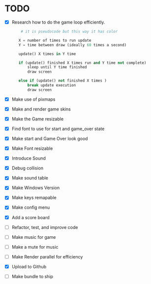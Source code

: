 # TODO
   - [x] Research how to do the game loop efficiently.
        ```python 
            # it is pseudocode but this way it has color

           X = number of times to run update 
           Y = time between draw (ideally 60 times a second) 

           update() X times in Y time 

           if (update() finished X times run and Y time not complete)
               sleep until Y time finished
               draw screen 

           else if (update() not finished X times )
               break update execution 
               draw screen

        ```

   - [x] Make use of pixmaps 
   - [x] Make and render game skins 
   - [x] Make the Game resizable 
   - [x] Find font to use for start and game_over state
   - [x] Make start and Game Over look good
   - [x] Make Font resizable
   - [x] Introduce Sound 
   - [x] Debug collision 
   - [x] Make sound table 
   - [x] Make Windows Version
   - [x] Make keys remapable 
   - [x] Make config menu 
   - [x] Add a score board  
   - [ ] Refactor, test, and improve code 
   - [ ] Make music for game
   - [ ] Make a mute for music 
   - [ ] Make Render parallel for efficiency 
   - [x] Upload to Github
   - [ ] Make bundle to ship 


